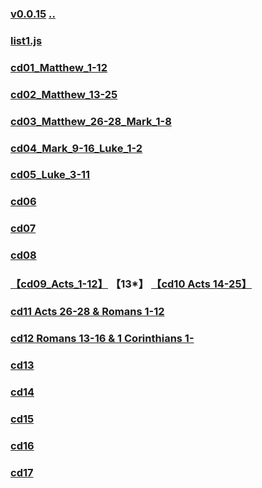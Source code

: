 
### [v0.0.15](https://github.com/littleflute/bible/edit/master/ABibleExperience/NewTestament/readme.md) [..](..)
### [list1.js](list1.js)
### [cd01_Matthew_1-12](cd01)
### [cd02_Matthew_13-25](cd02)
### [cd03_Matthew_26-28_Mark_1-8](cd03)
### [cd04_Mark_9-16_Luke_1-2](cd04)
### [cd05_Luke_3-11](cd05)
### [cd06](cd06)
### [cd07](cd07)
### [cd08](cd08)
### [【cd09_Acts_1-12】](cd09) 【13*】 [【cd10 Acts 14-25】](cd10)
### [cd11 Acts 26-28 & Romans 1-12 ](cd11)
### [cd12 Romans 13-16 & 1 Corinthians 1-](cd12)
### [cd13](cd13)
### [cd14](cd14)
### [cd15](cd15)
### [cd16](cd16)
### [cd17](cd17)

